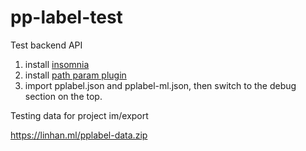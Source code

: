 # pp-label-test

Test backend API
1. install [insomnia](https://github.com/Kong/insomnia)
2. install [path param plugin](https://insomnia.rest/plugins/insomnia-plugin-path-parameters)
3. import pplabel.json and pplabel-ml.json, then switch to the debug section on the top.

Testing data for project im/export

https://linhan.ml/pplabel-data.zip